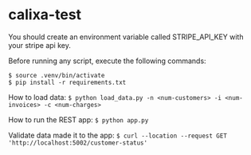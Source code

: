# calixa-test

You should create an environment variable called STRIPE_API_KEY with your stripe api key.

Before running any script, execute the following commands:
```$ virtualenv .venv
$ source .venv/bin/activate
$ pip install -r requirements.txt
```

How to load data:
```$ python load_data.py -n <num-customers> -i <num-invoices> -c <num-charges>```

How to run the REST app:
```$ python app.py```

Validate data made it to the app:
```$ curl --location --request GET 'http://localhost:5002/customer-status'```